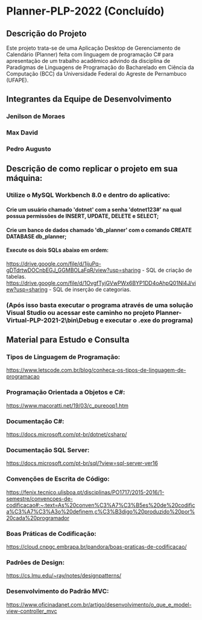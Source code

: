 # Planner-PLP-2022 (Concluído)

## Descrição do Projeto
Este projeto trata-se de uma Aplicação Desktop de Gerenciamento de Calendário (Planner) feita com linguagem de programação C# para apresentação de um trabalho acadêmico advindo da disciplina de Paradigmas de Linguagens de Programação do Bacharelado em Ciência da Computação (BCC) da Universidade Federal do Agreste de Pernambuco (UFAPE).

## Integrantes da Equipe de Desenvolvimento
### Jenilson de Moraes
### Max David
### Pedro Augusto

## Descrição de como replicar o projeto em sua máquina:
### Utilize o MySQL Workbench 8.0 e dentro do aplicativo:
#### Crie um usuário chamado 'dotnet' com a senha 'dotnet123#' na qual possua permissões de INSERT, UPDATE, DELETE e SELECT;
#### Crie um banco de dados chamado 'db_planner' com o comando CREATE DATABASE db_planner;
#### Execute os dois SQLs abaixo em ordem:
https://drive.google.com/file/d/1ijuPq-gDTdrtwDOCnbEGJ_GGMBOLaFqR/view?usp=sharing - SQL de criação de tabelas.
https://drive.google.com/file/d/1OvgfTyjGVwPWx6BYP1DD4oAhpQ01Nl4J/view?usp=sharing - SQL de inserção de categorias.

### (Após isso basta executar o programa através de uma solução Visual Studio ou acessar este caminho no projeto Planner-Virtual-PLP-2021-2\bin\Debug e executar o .exe do programa)


## Material para Estudo e Consulta
### Tipos de Linguagem de Programação:
https://www.letscode.com.br/blog/conheca-os-tipos-de-linguagem-de-programacao

### Programação Orientada a Objetos e C#:
https://www.macoratti.net/19/03/c_pureoop1.htm

### Documentação C#:
https://docs.microsoft.com/pt-br/dotnet/csharp/

### Documentação SQL Server:
https://docs.microsoft.com/pt-br/sql/?view=sql-server-ver16

### Convenções de Escrita de Código:
https://fenix.tecnico.ulisboa.pt/disciplinas/PO1717/2015-2016/1-semestre/convencoes-de-codificacao#:~:text=As%20conven%C3%A7%C3%B5es%20de%20codifica%C3%A7%C3%A3o%20definem,c%C3%B3digo%20produzido%20por%20cada%20programador

### Boas Práticas de Codificação:
https://cloud.cnpgc.embrapa.br/pandora/boas-praticas-de-codificacao/

### Padrões de Design:
https://cs.lmu.edu/~ray/notes/designpatterns/

### Desenvolvimento do Padrão MVC:
https://www.oficinadanet.com.br/artigo/desenvolvimento/o_que_e_model-view-controller_mvc

